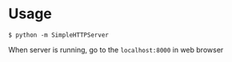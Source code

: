 # Usage

```shell
$ python -m SimpleHTTPServer
```

When server is running, go to the `localhost:8000` in web browser

